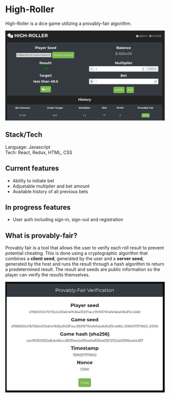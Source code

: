 # High-Roller

High-Roller is a dice game utilizing a provably-fair algorithm.

![High-Roller main page](/images/HighRoller1.JPG)

## Stack/Tech

Language: Javascript  
Tech: React, Redux, HTML, CSS

## Current features

- Ability to initiate bet
- Adjustable multiplier and bet amount
- Available history of all previous bets

## In progress features

- User auth including sign-in, sign-out and registration

## What is provably-fair?

Provably fair is a tool that allows the user to verify each roll result to prevent potential cheating. 
This is done using a cryptographic algorithm that combines a **client seed**, generated by the user and a **server seed**, generated by the host and runs the result through a hash algorithm to return a predetermined result. The result and seeds are public information so the player can verify the results themselves.

![Provably-fair verification](/images/HighRoller2.JPG)